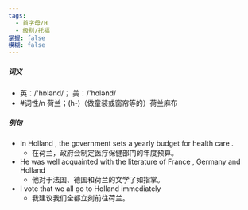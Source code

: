 ```yaml
---
tags:
  - 首字母/H
  - 级别/托福
掌握: false
模糊: false
---
```

##### 词义
- 英：/'hɒlənd/； 美：/'hɑlənd/
- #词性/n  荷兰；(h-)（做童装或窗帘等的）荷兰麻布
##### 例句
- In Holland , the government sets a yearly budget for health care .
	- 在荷兰，政府会制定医疗保健部门的年度预算。
- He was well acquainted with the literature of France , Germany and Holland
	- 他对于法国、德国和荷兰的文学了如指掌。
- I vote that we all go to Holland immediately
	- 我建议我们全都立刻前往荷兰。
